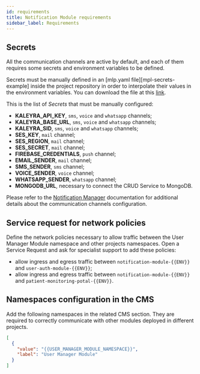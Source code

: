 ```yaml
---
id: requirements
title: Notification Module requirements
sidebar_label: Requirements
---
```


<!--
WARNING: this file was automatically generated by Mia-Platform Doc Aggregator.
DO NOT MODIFY IT BY HAND.
Instead, modify the source file and run the aggregator to regenerate this file.
-->

## Secrets

All the communication channels are active by default, and each of them requires some secrets and environment variables to be defined.

Secrets must be manually defined in an [mlp.yaml file][mpl-secrets-example] inside the project repository in order to interpolate their values in the environment variables. You can download the file at this [link](/docs/docs_files_to_download/notification-module/mlp.yaml "download").

This is the list of *Secrets* that must be manually configured:

 - **KALEYRA_API_KEY**, `sms`, `voice` and `whatsapp` channels;
 - **KALEYRA_BASE_URL**, `sms`, `voice` and `whatsapp` channels;
 - **KALEYRA_SID**, `sms`, `voice` and `whatsapp` channels;
 - **SES_KEY**, `mail` channel;
 - **SES_REGION**, `mail` channel;
 - **SES_SECRET**, `mail` channel;
 - **FIREBASE_CREDENTIALS**, `push` channel;
 - **EMAIL_SENDER**, `mail` channel;
 - **SMS_SENDER**, `sms` channel;
 - **VOICE_SENDER**, `voice` channel;
 - **WHATSAPP_SENDER**, `whatsapp` channel;
 - **MONGODB_URL**, necessary to connect the CRUD Service to MongoDB.

Please refer to the [Notification Manager][mia-notification-manager-env-var] documentation for additional details about the communication channels configuration.

## Service request for network policies

Define the network policies necessary to allow traffic between the User Manager Module namespace and other projects namespaces. Open a Service Request and ask for specialist support to add these policies:

- allow ingress and egress traffic between `notification-module-{{ENV}}` and `user-auth-module-{{ENV}}`;
- allow ingress and egress traffic between `notification-module-{{ENV}}` and `patient-monitoring-potal-{{ENV}}`.

## Namespaces configuration in the CMS

Add the following namespaces in the related CMS section. They are required to correctly communicate with other modules deployed in different projects.

```json
[
  {
    "value": "{{USER_MANAGER_MODULE_NAMESPACE}}",
    "label": "User Manager Module"
  }
]
```

[mia-crud-service]: /runtime_suite/crud-service/overview_and_usage
[mia-notification-manager]: /runtime_suite/notification-manager-service/configuration#channels-configuration
[mia-notification-manager-env-var]: /runtime_suite/notification-manager-service/configuration#environment-variables
[mia-sms-service]: /runtime_suite/sms-service/overview
[mia-mail-service]: /runtime_suite/ses-mail-notification-service/configuration
[mia-files-service]: /runtime_suite/files-service/configuration
[mia-timer-service]: /runtime_suite/timer-service/configuration
[mia-mlp]: https://github.com/mia-platform/mlp
[mlp-secrets-example]: https://github.com/mia-platform/mlp/blob/main/examples/example-cm-secret-config.yaml
